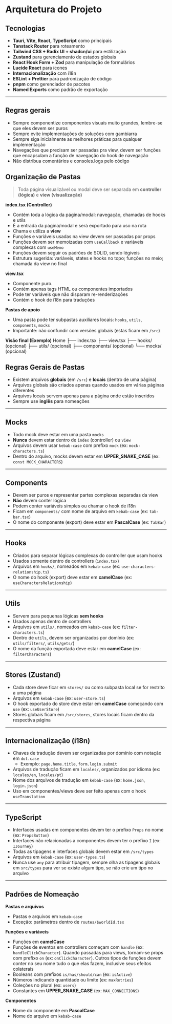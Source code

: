 # Arquitetura do Projeto

## Tecnologias
- **Tauri, Vite, React, TypeScript** como principais
- **Tanstack Router** para roteamento
- **Tailwind CSS + Radix UI + shadcn/ui** para estilização
- **Zustand** para gerenciamento de estados globais
- **React Hook Form + Zod** para manipulação de formulários
- **Lucide React** para ícones
- **Internacionalização** com i18n
- **ESLint + Prettier** para padronização de código
- **pnpm** como gerenciador de pacotes
- **Named Exports** como padrão de exportação

---

## Regras gerais
- Sempre componentize componentes visuais muito grandes, lembre-se que eles devem ser puros
- Sempre evite implementações de soluções com gambiarra
- Sempre siga inicialmente as melhores práticas para qualquer implementação
- Navegações que precisam ser passadas pra view, devem ser funções que encapsulam a função de navegação do hook de navegação
- Não distribua comentários e consoles.logs pelo código

## Organização de Pastas

> Toda página visualizável ou modal deve ser separada em **controller (lógica)** e **view (visualização)**

**index.tsx (Controller)**
- Contém toda a lógica da página/modal: navegação, chamadas de hooks e utils
- É a entrada da página/modal e será exportado para uso na rota
- Chama e utiliza a **view**
- Funções e variáveis usadas na view devem ser passadas por props
- Funções devem ser memoizadas com `useCallback` e variáveis complexas com `useMemo`
- Funções devem seguir os padrões de SOLID, sendo légiveis
- Estrutura sugerida: variáveis, states e hooks no topo; funções no meio; chamada da view no final

**view.tsx**
- Componente puro.
- Contém apenas tags HTML ou componentes importados
- Pode ter variáveis que não disparam re-renderizações
- Contém o hook de i18n para traduções

**Pastas de apoio**
- Uma pasta pode ter subpastas auxiliares locais: `hooks`, `utils`, `components`, `mocks`
- Importante: não confundir com versões globais (estas ficam em `/src`)

**Visão final (Exemplo)**
Home
├── index.tsx
├── view.tsx
├── hooks/ (opcional)
├── utils/ (opcional)
├── components/ (opcional)
└── mocks/ (opcional)

## Regras Gerais de Pastas
- Existem arquivos **globais** (em `/src`) e **locais** (dentro de uma página)
- Arquivos globais são criados apenas quando usados em várias páginas diferentes
- Arquivos locais servem apenas para a página onde estão inseridos
- Sempre use **inglês** para nomeações

---

## Mocks
- Todo mock deve estar em uma pasta `mocks`
- **Nunca** devem estar dentro de `index` (controller) ou `view`
- Arquivos devem usar `kebab-case` com prefixo `mock` (ex: `mock-characters.ts`)
- Dentro do arquivo, mocks devem estar em **UPPER_SNAKE_CASE** (ex: `const MOCK_CHARACTERS`)

---

## Components
- Devem ser puros e representar partes complexas separadas da view
- **Não** devem conter lógica
- Podem conter variáveis simples ou chamar o hook de i18n
- Ficam em `components/` com nome de arquivo em `kebab-case` (ex: `tab-bar.tsx`)
- O nome do componente (export) deve estar em **PascalCase** (ex: `TabBar`)

---

## Hooks
- Criados para separar lógicas complexas do controller que usam hooks
- Usados somente dentro de controllers (`index.tsx`)
- Arquivos em `hooks/`, nomeados em `kebab-case` (ex: `use-characters-relationship.ts`)
- O nome do hook (export) deve estar em **camelCase** (ex: `useCharactersRelationship`)

---

## Utils
- Servem para pequenas lógicas **sem hooks**
- Usados apenas dentro de controllers
- Arquivos em `utils/`, nomeados em `kebab-case` (ex: `filter-characters.ts`)
- Dentro de `utils`, devem ser organizados por domínio (ex: `utils/filters/`, `utils/gets/`)
- O nome da função exportada deve estar em **camelCase** (ex: `filterCharacters`)

---

## Stores (Zustand)
- Cada store deve ficar em `stores/` ou como subpasta local se for restrito a uma página
- Arquivos em `kebab-case` (ex: `user-store.ts`)
- O hook exportado do store deve estar em **camelCase** começando com `use` (ex: `useUserStore`)
- Stores globais ficam em `/src/stores`, stores locais ficam dentro da respectiva página

---

## Internacionalização (i18n)
- Chaves de tradução devem ser organizadas por domínio com notação em `dot.case`  
  - Exemplo: `page.home.title`, `form.login.submit`
- Arquivos de tradução ficam em `locales/`, organizados por idioma (ex: `locales/en`, `locales/pt`)
- Nome dos arquivos de tradução em `kebab-case` (ex: `home.json`, `login.json`)
- Uso em componentes/views deve ser feito apenas com o hook `useTranslation`

---

## TypeScript
- Interfaces usadas em componentes devem ter o prefixo `Props` no nome (ex: `PropsButton`)
- Interfaces não relacionadas a componentes devem ter o prefixo `I` (ex: `IJourney`)
- Todas as tipagens e interfaces globais devem estar em `/src/types`
- Arquivos em `kebab-case` (ex: `user-types.ts`)
- Nunca use `any` para atribuir tipagem, sempre olha as tipagens globais em `src/types` para ver se existe algum tipo, se não crie um tipo no arquivo

---

## Padrões de Nomeação

**Pastas e arquivos**
- Pastas e arquivos em `kebab-case`
- Exceção: parâmetros dentro de `routes/$worldId.tsx`

**Funções e variáveis**
- Funções em **camelCase**
- Funções de eventos em controllers começam com `handle` (ex: `handleClickCharacter`). Quando passadas para views, tornam-se props com prefixo `on` (ex: `onClickCharacter`). Outros tipos de funções devem conter no seu nome tudo o que elas fazem, inclusive seus efeitos colaterais
- Booleans com prefixos `is/has/should/can` (ex: `isActive`)
- Números indicando quantidade ou limite (ex: `maxRetries`)
- Coleções no plural (ex: `users`)
- Constantes em **UPPER_SNAKE_CASE** (ex: `MAX_CONNECTIONS`)

**Componentes**
- Nome do componente em **PascalCase**
- Nome do arquivo em `kebab-case`